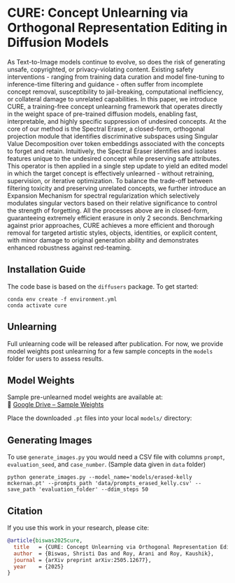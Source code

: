 # CURE: Concept Unlearning via Orthogonal Representation Editing in Diffusion Models

As Text-to-Image models continue to evolve, so does the risk of generating unsafe, copyrighted, or privacy-violating content. Existing safety interventions - ranging from training data curation and model fine-tuning to inference-time filtering and guidance - often suffer from incomplete concept removal, susceptibility to jail-breaking, computational inefficiency, or collateral damage to unrelated capabilities. In this paper, we introduce CURE, a training-free concept unlearning framework that operates directly in the weight space of pre-trained diffusion models, enabling fast, interpretable, and highly specific suppression of undesired concepts. At the core of our method is the Spectral Eraser, a closed-form, orthogonal projection module that identifies discriminative subspaces using Singular Value Decomposition over token embeddings associated with the concepts to forget and retain. Intuitively, the Spectral Eraser identifies  and isolates features unique to the undesired concept while preserving safe attributes. This operator is then applied in a single step update to yield an edited model in which the target concept is effectively unlearned - without retraining, supervision, or iterative optimization. To balance the trade-off between filtering toxicity and preserving unrelated concepts, we further introduce an Expansion Mechanism for spectral regularization which selectively modulates singular vectors based on their relative significance to control the strength of forgetting. All the processes above are in closed-form, guaranteeing extremely efficient erasure in only $2$ seconds. Benchmarking against prior approaches, CURE achieves a more efficient and thorough removal for targeted artistic styles, objects, identities, or explicit content, with minor damage to original generation ability and demonstrates enhanced robustness against red-teaming.

## Installation Guide
The code base is based on the `diffusers` package. To get started:
```
conda env create -f environment.yml
conda activate cure
```

## Unlearning
Full unlearning code will be released after publication. For now, we provide model weights post unlearning for a few sample concepts in the `models` folder for users to assess results.

## Model Weights
Sample pre-unlearned model weights are available at:  
📁 [Google Drive – Sample Weights](https://drive.google.com/drive/folders/1HCFa2APFPsJbtq8uBf-dUMge-H-1G2Xn?usp=drive_link)

Place the downloaded `.pt` files into your local `models/` directory:

## Generating Images
To use `generate_images.py` you would need a CSV file with columns `prompt`, `evaluation_seed`, and `case_number`. (Sample data given in `data` folder)
```
python generate_images.py --model_name='models/erased-kelly mckernan.pt' --prompts_path 'data/prompts_erased_kelly.csv' --save_path 'evaluation_folder' --ddim_steps 50
```


## Citation
If you use this work in your research, please cite:

```bibtex
@article{biswas2025cure,
  title   = {CURE: Concept Unlearning via Orthogonal Representation Editing in Diffusion Models},
  author  = {Biswas, Shristi Das and Roy, Arani and Roy, Kaushik},
  journal = {arXiv preprint arXiv:2505.12677},
  year    = {2025}
}
